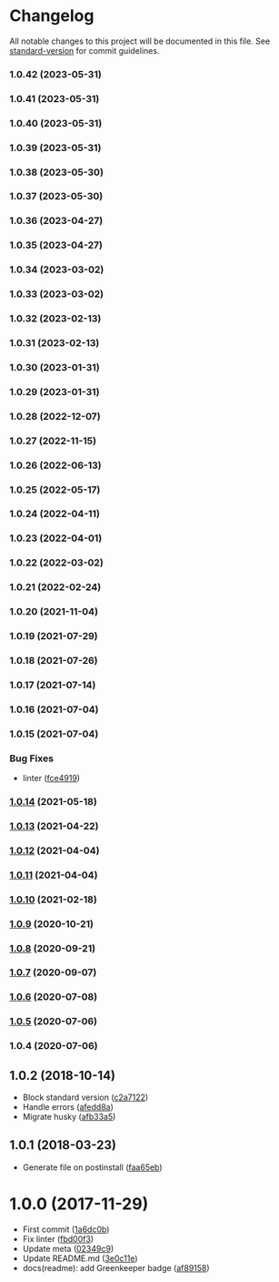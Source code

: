 # Changelog

All notable changes to this project will be documented in this file. See [standard-version](https://github.com/conventional-changelog/standard-version) for commit guidelines.

### 1.0.42 (2023-05-31)

### 1.0.41 (2023-05-31)

### 1.0.40 (2023-05-31)

### 1.0.39 (2023-05-31)

### 1.0.38 (2023-05-30)

### 1.0.37 (2023-05-30)

### 1.0.36 (2023-04-27)

### 1.0.35 (2023-04-27)

### 1.0.34 (2023-03-02)

### 1.0.33 (2023-03-02)

### 1.0.32 (2023-02-13)

### 1.0.31 (2023-02-13)

### 1.0.30 (2023-01-31)

### 1.0.29 (2023-01-31)

### 1.0.28 (2022-12-07)

### 1.0.27 (2022-11-15)

### 1.0.26 (2022-06-13)

### 1.0.25 (2022-05-17)

### 1.0.24 (2022-04-11)

### 1.0.23 (2022-04-01)

### 1.0.22 (2022-03-02)

### 1.0.21 (2022-02-24)

### 1.0.20 (2021-11-04)

### 1.0.19 (2021-07-29)

### 1.0.18 (2021-07-26)

### 1.0.17 (2021-07-14)

### 1.0.16 (2021-07-04)

### 1.0.15 (2021-07-04)


### Bug Fixes

* linter ([fce4919](https://github.com/kikobeats/free-email-domains/commit/fce4919860df41cb7a3511d75c0e6c4567e516f1))

### [1.0.14](https://github.com/kikobeats/free-email-domains/compare/v1.0.13...v1.0.14) (2021-05-18)

### [1.0.13](https://github.com/kikobeats/free-email-domains/compare/v1.0.12...v1.0.13) (2021-04-22)

### [1.0.12](https://github.com/kikobeats/free-email-domains/compare/v1.0.11...v1.0.12) (2021-04-04)

### [1.0.11](https://github.com/kikobeats/free-email-domains/compare/v1.0.10...v1.0.11) (2021-04-04)

### [1.0.10](https://github.com/kikobeats/free-email-domains/compare/v1.0.9...v1.0.10) (2021-02-18)

### [1.0.9](https://github.com/kikobeats/free-email-domains/compare/v1.0.8...v1.0.9) (2020-10-21)

### [1.0.8](https://github.com/kikobeats/free-email-domains/compare/v1.0.7...v1.0.8) (2020-09-21)

### [1.0.7](https://github.com/kikobeats/free-email-domains/compare/v1.0.6...v1.0.7) (2020-09-07)

### [1.0.6](https://github.com/kikobeats/free-email-domains/compare/v1.0.5...v1.0.6) (2020-07-08)

### [1.0.5](https://github.com/kikobeats/free-email-domains/compare/v1.0.4...v1.0.5) (2020-07-06)

### 1.0.4 (2020-07-06)

<a name="1.0.2"></a>
## 1.0.2 (2018-10-14)

* Block standard version ([c2a7122](https://github.com/kikobeats/free-email-domains/commit/c2a7122))
* Handle errors ([afedd8a](https://github.com/kikobeats/free-email-domains/commit/afedd8a))
* Migrate husky ([afb33a5](https://github.com/kikobeats/free-email-domains/commit/afb33a5))



<a name="1.0.1"></a>
## 1.0.1 (2018-03-23)

* Generate file on postinstall ([faa65eb](https://github.com/kikobeats/free-email-domains/commit/faa65eb))



<a name="1.0.0"></a>
# 1.0.0 (2017-11-29)

* First commit ([1a6dc0b](https://github.com/kikobeats/free-email-domains/commit/1a6dc0b))
* Fix linter ([fbd00f3](https://github.com/kikobeats/free-email-domains/commit/fbd00f3))
* Update meta ([02349c9](https://github.com/kikobeats/free-email-domains/commit/02349c9))
* Update README.md ([3e0c11e](https://github.com/kikobeats/free-email-domains/commit/3e0c11e))
* docs(readme): add Greenkeeper badge ([af89158](https://github.com/kikobeats/free-email-domains/commit/af89158))
